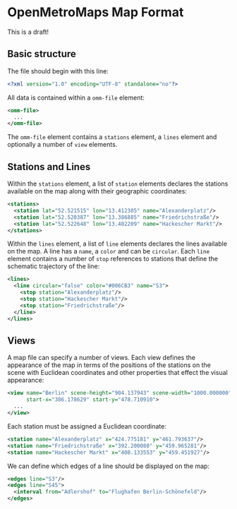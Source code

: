 # OpenMetroMaps Map Format

This is a draft!

## Basic structure

The file should begin with this line:

```xml
<?xml version="1.0" encoding="UTF-8" standalone="no"?>
```

All data is contained within a `omm-file` element:

```xml
<omm-file>
  ...
</omm-file>
```

The `omm-file` element contains a `stations` element, a `lines` element and
optionally a number of `view` elements.

## Stations and Lines

Within the `stations` element, a list of `station` elements declares the stations
available on the map along with their geographic coordinates:

```xml
<stations>
  <station lat="52.521515" lon="13.412305" name="Alexanderplatz"/>
  <station lat="52.520387" lon="13.386885" name="Friedrichstraße"/>
  <station lat="52.522648" lon="13.402209" name="Hackescher Markt"/>
</stations>
```

Within the `lines` element, a list of `line` elements declares the lines
available on the map. A line has a `name`, a `color` and can be `circular`.
Each `line` element contains a number of `stop` references to stations that
define the schematic trajectory of the line:

```xml
<lines>
  <line circular="false" color="#006CB3" name="S3">
    <stop station="Alexanderplatz"/>
    <stop station="Hackescher Markt"/>
    <stop station="Friedrichstraße"/>
  </line>
</lines>
```

## Views

A map file can specify a number of views. Each view defines the
appearance of the map in terms of the positions of the stations on the
scene with Euclidean coordinates and other properties that effect the visual
appearance:

```xml
<view name="Berlin" scene-height="904.137943" scene-width="1000.000000"
      start-x="386.178629" start-y="478.710910">
  ...
</view>
```

Each station must be assigned a Euclidean coordinate:

```xml
<station name="Alexanderplatz" x="424.775181" y="461.793637"/>
<station name="Friedrichstraße" x="392.200080" y="459.965281"/>
<station name="Hackescher Markt" x="408.133553" y="459.451927"/>
```

We can define which edges of a line should be displayed on the map:

```xml
<edges line="S3"/>
<edges line="S45">
  <interval from="Adlershof" to="Flughafen Berlin-Schönefeld"/>
</edges>
```
